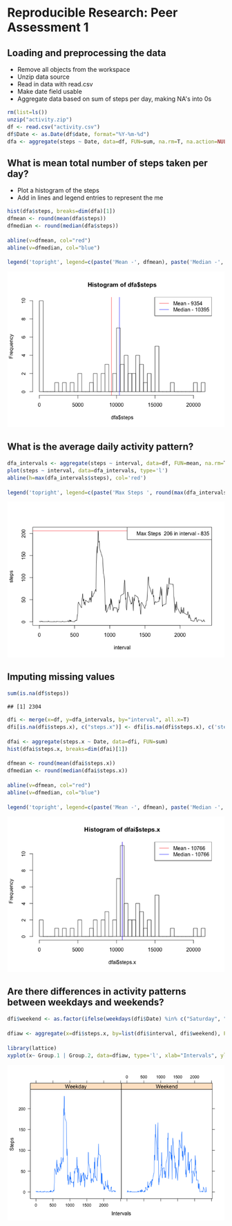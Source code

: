 # Reproducible Research: Peer Assessment 1


## Loading and preprocessing the data

- Remove all objects from the workspace
- Unzip data source
- Read in data with read.csv
- Make date field usable
- Aggregate data based on sum of steps per day, making NA's into 0s


```r
rm(list=ls())
unzip("activity.zip")
df <- read.csv("activity.csv")
df$Date <- as.Date(df$date, format="%Y-%m-%d")
dfa <- aggregate(steps ~ Date, data=df, FUN=sum, na.rm=T, na.action=NULL)
```

## What is mean total number of steps taken per day?

- Plot a histogram of the steps 
- Add in lines and legend entries to represent the me


```r
hist(dfa$steps, breaks=dim(dfa)[1])
dfmean <- round(mean(dfa$steps))
dfmedian <- round(median(dfa$steps))

abline(v=dfmean, col="red")
abline(v=dfmedian, col="blue")

legend('topright', legend=c(paste('Mean -', dfmean), paste('Median -', dfmedian)), col = c('red', 'blue'), lwd=1)
```

![](PA1_template_files/figure-html/unnamed-chunk-2-1.png) 

## What is the average daily activity pattern?


```r
dfa_intervals <- aggregate(steps ~ interval, data=df, FUN=mean, na.rm=T, na.action=NULL)
plot(steps ~ interval, data=dfa_intervals, type='l')
abline(h=max(dfa_intervals$steps), col='red')

legend('topright', legend=c(paste('Max Steps ', round(max(dfa_intervals$steps)) , 'in interval -', dfa_intervals[which.max(dfa_intervals$steps), ]$interval)))
```

![](PA1_template_files/figure-html/unnamed-chunk-3-1.png) 

## Imputing missing values


```r
sum(is.na(df$steps))
```

```
## [1] 2304
```

```r
dfi <- merge(x=df, y=dfa_intervals, by="interval", all.x=T)
dfi[is.na(dfi$steps.x), c("steps.x")] <- dfi[is.na(dfi$steps.x), c('steps.y')]

dfai <- aggregate(steps.x ~ Date, data=dfi, FUN=sum)
hist(dfai$steps.x, breaks=dim(dfai)[1])

dfmean <- round(mean(dfai$steps.x))
dfmedian <- round(median(dfai$steps.x))

abline(v=dfmean, col="red")
abline(v=dfmedian, col="blue")

legend('topright', legend=c(paste('Mean -', dfmean), paste('Median -', dfmedian)), col = c('red', 'blue'), lwd=1)
```

![](PA1_template_files/figure-html/unnamed-chunk-4-1.png) 

## Are there differences in activity patterns between weekdays and weekends?


```r
dfi$weekend <- as.factor(ifelse(weekdays(dfi$Date) %in% c("Saturday", "Sunday"), "Weekend", "Weekday"))

dfiaw <- aggregate(x=dfi$steps.x, by=list(dfi$interval, dfi$weekend), FUN=mean)

library(lattice)
xyplot(x~ Group.1 | Group.2, data=dfiaw, type='l', xlab="Intervals", ylab="Steps")
```

![](PA1_template_files/figure-html/unnamed-chunk-5-1.png) 
